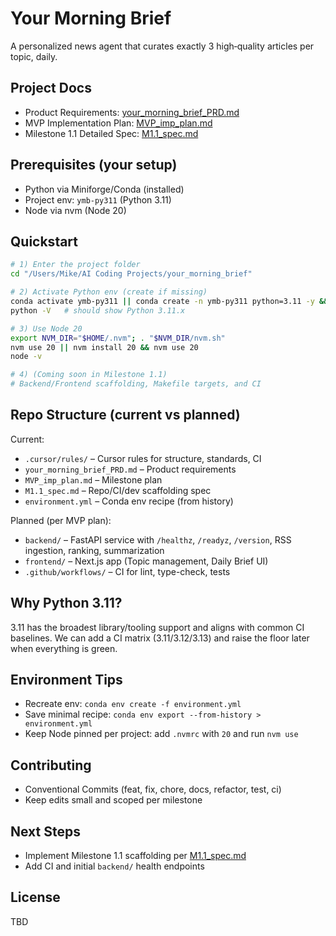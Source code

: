 # Your Morning Brief

A personalized news agent that curates exactly 3 high‑quality articles per topic, daily.

## Project Docs
- Product Requirements: [your_morning_brief_PRD.md](./your_morning_brief_PRD.md)
- MVP Implementation Plan: [MVP_imp_plan.md](./MVP_imp_plan.md)
- Milestone 1.1 Detailed Spec: [M1.1_spec.md](./M1.1_spec.md)

## Prerequisites (your setup)
- Python via Miniforge/Conda (installed)
- Project env: `ymb-py311` (Python 3.11)
- Node via nvm (Node 20)

## Quickstart
```bash
# 1) Enter the project folder
cd "/Users/Mike/AI Coding Projects/your_morning_brief"

# 2) Activate Python env (create if missing)
conda activate ymb-py311 || conda create -n ymb-py311 python=3.11 -y && conda activate ymb-py311
python -V   # should show Python 3.11.x

# 3) Use Node 20
export NVM_DIR="$HOME/.nvm"; . "$NVM_DIR/nvm.sh"
nvm use 20 || nvm install 20 && nvm use 20
node -v

# 4) (Coming soon in Milestone 1.1)
# Backend/Frontend scaffolding, Makefile targets, and CI
```

## Repo Structure (current vs planned)
Current:
- `.cursor/rules/` – Cursor rules for structure, standards, CI
- `your_morning_brief_PRD.md` – Product requirements
- `MVP_imp_plan.md` – Milestone plan
- `M1.1_spec.md` – Repo/CI/dev scaffolding spec
- `environment.yml` – Conda env recipe (from history)

Planned (per MVP plan):
- `backend/` – FastAPI service with `/healthz`, `/readyz`, `/version`, RSS ingestion, ranking, summarization
- `frontend/` – Next.js app (Topic management, Daily Brief UI)
- `.github/workflows/` – CI for lint, type-check, tests

## Why Python 3.11?
3.11 has the broadest library/tooling support and aligns with common CI baselines. We can add a CI matrix (3.11/3.12/3.13) and raise the floor later when everything is green.

## Environment Tips
- Recreate env: `conda env create -f environment.yml`
- Save minimal recipe: `conda env export --from-history > environment.yml`
- Keep Node pinned per project: add `.nvmrc` with `20` and run `nvm use`

## Contributing
- Conventional Commits (feat, fix, chore, docs, refactor, test, ci)
- Keep edits small and scoped per milestone

## Next Steps
- Implement Milestone 1.1 scaffolding per [M1.1_spec.md](./M1.1_spec.md)
- Add CI and initial `backend/` health endpoints

## License
TBD
